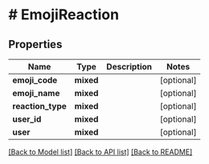 # # EmojiReaction

## Properties

Name | Type | Description | Notes
------------ | ------------- | ------------- | -------------
**emoji_code** | **mixed** |  | [optional]
**emoji_name** | **mixed** |  | [optional]
**reaction_type** | **mixed** |  | [optional]
**user_id** | **mixed** |  | [optional]
**user** | **mixed** |  | [optional]

[[Back to Model list]](../../README.md#models) [[Back to API list]](../../README.md#endpoints) [[Back to README]](../../README.md)
